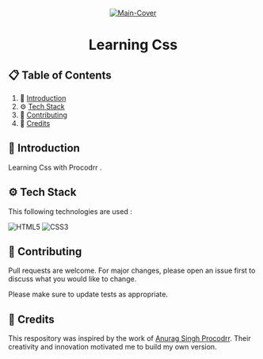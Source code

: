 <div align="center">
  <br />
   <a href="https://www.youtube.com/playlist?list=PLfEr2kn3s-br8gqsHdrIv7F3-AWENtk8m" target="_blank"><img src="https://github.com/user-attachments/assets/c865a1bd-e4c1-488c-9839-2fed5349f862" alt="Main-Cover" border="0"></a>
  <br />

# Learning Css

</div>

## 📋 <a name="table">Table of Contents</a>

1. 🤖 [Introduction](#introduction)
2. ⚙️ [Tech Stack](#techstack)
3. 🚀 [Contributing](#contribute)
4. 🫡 [Credits](#credits)

## <a name="introduction">🤖 Introduction</a>

Learning Css with Procodrr .

## <a name="techstack">⚙️ Tech Stack</a>

This following technologies are used :

![HTML5](https://img.shields.io/badge/html5-%23E34F26.svg?style=for-the-badge&logo=html5&logoColor=white)
![CSS3](https://img.shields.io/badge/css3-%231572B6.svg?style=for-the-badge&logo=css3&logoColor=white)

## <a name="contribute"> 🚀 Contributing</a>

Pull requests are welcome. For major changes, please open an issue first
to discuss what you would like to change.

Please make sure to update tests as appropriate.

## <a name="credits"> 🫡 Credits</a>

This respository was inspired by the work of [Anurag Singh Procodrr](https://github.com/procodrr). Their creativity and innovation motivated me to build my own version.
